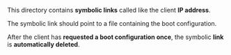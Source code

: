This directory contains **symbolic links** called like the client **IP address**.

The symbolic link should point to a file containing the boot configuration.

After the client has **requested a boot configuration once**, the symbolic **link**
is **automatically deleted**.
